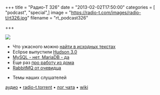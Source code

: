 +++
title = "Радио-Т 326"
date = "2013-02-02T17:50:00"
categories = [ "podcast", "special",]
image = "https://radio-t.com/images/radio-t/rt326.jpg"
filename = "rt_podcast326"

+++

![](https://radio-t.com/images/radio-t/rt326.jpg)

* Что ужасного можно [найти в исходных текстах](http://gizmodo.com/5980842/there-is-blatant-racist-and-sexist-language-in-github-code)
* Eclipse выпустили [Hudson 3.0](http://eclipse.org/org/press-release/20130123_hudson3.php)
* [MySQL - нет, MariaDB - да](http://www.zdnet.com/oracle-who-fedora-and-opensuse-will-replace-mysql-with-mariadb-7000010640/)
* Еще раз [про работу из дома](http://blog.stackoverflow.com/2013/02/why-we-still-believe-in-working-remotely/)
* [RabbitMQ от очевидца](http://blog.craftforge.net/messaging-with-rabbitmq/)
- Темы наших слушателей

[аудио](http://cdn.radio-t.com/rt_podcast326.mp3) • [radio-t.torrent](http://cdn.radio-t.com/torrents/rt_podcast326.mp3.torrent) • [лог чата](http://chat.radio-t.com/logs/radio-t-326.html) • [wiki](http://wiki.radio-t.com/%D0%92%D1%8B%D0%BF%D1%83%D1%81%D0%BA_326)<audio src="http://cdn.radio-t.com/rt_podcast326.mp3" preload="none"></audio>